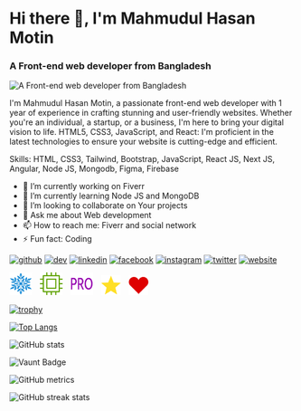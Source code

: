 # Hi there 👋, I'm Mahmudul Hasan Motin
### A Front-end web developer from Bangladesh
![A Front-end web developer from Bangladesh](https://pbs.twimg.com/profile_banners/1743599645388148736/1714334528/1500x500)

I'm Mahmudul Hasan Motin, a passionate front-end web developer with 1 year of experience in crafting stunning and user-friendly websites. Whether you're an individual, a startup, or a business, I'm here to bring your digital vision to life. HTML5, CSS3, JavaScript, and React: I'm proficient in the latest technologies to ensure your website is cutting-edge and efficient.

Skills: HTML, CSS3, Tailwind, Bootstrap, JavaScript, React JS, Next JS, Angular, Node JS, Mongodb, Figma, Firebase

- 🔭 I’m currently working on Fiverr 
- 🌱 I’m currently learning Node JS and MongoDB 
- 👯 I’m looking to collaborate on Your projects 
- 💬 Ask me about Web development 
- 📫 How to reach me: Fiverr and social network 
- ⚡ Fun fact: Coding 


[<img src='https://cdn.jsdelivr.net/npm/simple-icons@3.0.1/icons/github.svg' alt='github' height='40'>](https://github.com/mahmudulhasanmotin)  [<img src='https://cdn.jsdelivr.net/npm/simple-icons@3.0.1/icons/dev-dot-to.svg' alt='dev' height='40'>](https://dev.to/mahmudulhasanmotin)  [<img src='https://cdn.jsdelivr.net/npm/simple-icons@3.0.1/icons/linkedin.svg' alt='linkedin' height='40'>](https://www.linkedin.com/in/mahmudulhasanmotin/)  [<img src='https://cdn.jsdelivr.net/npm/simple-icons@3.0.1/icons/facebook.svg' alt='facebook' height='40'>](https://www.facebook.com/mahmudulhasanmotin3)  [<img src='https://cdn.jsdelivr.net/npm/simple-icons@3.0.1/icons/instagram.svg' alt='instagram' height='40'>](https://www.instagram.com/mahmudulhasanmotin/)  [<img src='https://cdn.jsdelivr.net/npm/simple-icons@3.0.1/icons/twitter.svg' alt='twitter' height='40'>](https://twitter.com/motin_sarker_)  [<img src='https://cdn.jsdelivr.net/npm/simple-icons@3.0.1/icons/icloud.svg' alt='website' height='40'>](https://motin-web.netlify.app/)  

<a href='https://archiveprogram.github.com/'><img src='https://raw.githubusercontent.com/acervenky/animated-github-badges/master/assets/acbadge.gif' width='40' height='40'></a> <a href='https://docs.github.com/en/developers'><img src='https://raw.githubusercontent.com/acervenky/animated-github-badges/master/assets/devbadge.gif' width='40' height='40'></a> <a href='https://github.com/pricing'><img src='https://raw.githubusercontent.com/acervenky/animated-github-badges/master/assets/pro.gif' width='40' height='40'></a> <a href='https://stars.github.com/'><img src='https://raw.githubusercontent.com/acervenky/animated-github-badges/master/assets/starbadge.gif' width='35' height='35'></a> <a href='https://docs.github.com/en/github/supporting-the-open-source-community-with-github-sponsors'><img src='https://raw.githubusercontent.com/acervenky/animated-github-badges/master/assets/sponsorbadge.gif' width='35' height='35'></a> 

[![trophy](https://github-profile-trophy.vercel.app/?username=mahmudulhasanmotin)](https://github.com/ryo-ma/github-profile-trophy)

[![Top Langs](https://github-readme-stats.vercel.app/api/top-langs/?username=mahmudulhasanmotin)](https://github.com/anuraghazra/github-readme-stats)

![GitHub stats](https://github-readme-stats.vercel.app/api?username=mahmudulhasanmotin&show_icons=true&count_private=true)  

![Vaunt Badge](https://api.vaunt.dev/v1/github/entities/mahmudulhasanmotin/contributions?format=svg&private=true)  

![GitHub metrics](https://metrics.lecoq.io/mahmudulhasanmotin)  

![GitHub streak stats](https://streak-stats.demolab.com/?user=mahmudulhasanmotin)  

